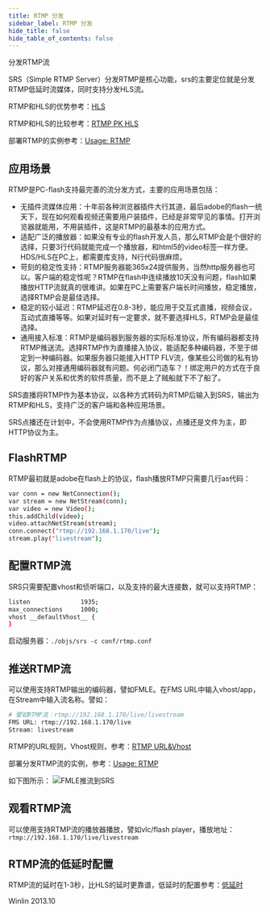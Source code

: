 ```yaml
---
title: RTMP 分发
sidebar_label: RTMP 分发
hide_title: false
hide_table_of_contents: false
---
```


分发RTMP流

SRS（Simple RTMP Server）分发RTMP是核心功能，srs的主要定位就是分发RTMP低延时流媒体，同时支持分发HLS流。

RTMP和HLS的优势参考：[HLS](https://ossrs.io/lts/en-us/docs/v4/doc/delivery-hls)

RTMP和HLS的比较参考：[RTMP PK HLS](https://ossrs.net/lts/zh-cn/docs/v4/doc/rtmp-pk-http)

部署RTMP的实例参考：[Usage: RTMP](https://ossrs.net/lts/zh-cn/docs/v4/doc/sample-rtmp)

## 应用场景

RTMP是PC-flash支持最完善的流分发方式，主要的应用场景包括：
* 无插件流媒体应用：十年前各种浏览器插件大行其道，最后adobe的flash一统天下，现在如何观看视频还需要用户装插件，已经是非常罕见的事情。打开浏览器就能用，不用装插件，这是RTMP的最基本的应用方式。
* 适配广泛的播放器：如果没有专业的flash开发人员，那么RTMP会是个很好的选择，只要3行代码就能完成一个播放器，和html5的video标签一样方便。HDS/HLS在PC上，都需要库支持，N行代码很麻烦。
* 苛刻的稳定性支持：RTMP服务器能365x24提供服务，当然http服务器也可以。客户端的稳定性呢？RTMP在flash中连续播放10天没有问题，flash如果播放HTTP流就真的很难讲。如果在PC上需要客户端长时间播放，稳定播放，选择RTMP会是最佳选择。
* 稳定的较小延迟：RTMP延迟在0.8-3秒，能应用于交互式直播，视频会议，互动式直播等等。如果对延时有一定要求，就不要选择HLS，RTMP会是最佳选择。
* 通用接入标准：RTMP是编码器到服务器的实际标准协议，所有编码器都支持RTMP推送流。选择RTMP作为直播接入协议，能适配多种编码器，不至于绑定到一种编码器。如果服务器只能接入HTTP FLV流，像某些公司做的私有协议，那么对接通用编码器就有问题。何必闭门造车？！绑定用户的方式在于良好的客户关系和优秀的软件质量，而不是上了贼船就下不了船了。

SRS直播将RTMP作为基本协议，以各种方式转码为RTMP后输入到SRS，输出为RTMP和HLS，支持广泛的客户端和各种应用场景。

SRS点播还在计划中，不会使用RTMP作为点播协议，点播还是文件为主，即HTTP协议为主。

## FlashRTMP

RTMP最初就是adobe在flash上的协议，flash播放RTMP只需要几行as代码：

```bash
var conn = new NetConnection();
var stream = new NetStream(conn);
var video = new Video();
this.addChild(video);
video.attachNetStream(stream);
conn.connect("rtmp://192.168.1.170/live");
stream.play("livestream");
```

## 配置RTMP流

SRS只需要配置vhost和侦听端口，以及支持的最大连接数，就可以支持RTMP：

```bash
listen              1935;
max_connections     1000;
vhost __defaultVhost__ {
}
```

启动服务器：`./objs/srs -c conf/rtmp.conf`

## 推送RTMP流

可以使用支持RTMP输出的编码器，譬如FMLE。在FMS URL中输入vhost/app，在Stream中输入流名称。譬如：

```bash
# 譬如RTMP流：rtmp://192.168.1.170/live/livestream
FMS URL: rtmp://192.168.1.170/live
Stream: livestream
```

RTMP的URL规则，Vhost规则，参考：[RTMP URL&Vhost](https://ossrs.net/lts/zh-cn/docs/v4/doc/rtmp-url-vhost)

部署分发RTMP流的实例，参考：[Usage: RTMP](https://ossrs.net/lts/zh-cn/docs/v4/doc/sample-rtmp)

如下图所示：
![FMLE推流到SRS](http://ossrs.net/srs.release/wiki/images/FMLE.png)

## 观看RTMP流

可以使用支持RTMP流的播放器播放，譬如vlc/flash player，播放地址：`rtmp://192.168.1.170/live/livestream`

## RTMP流的低延时配置

RTMP流的延时在1-3秒，比HLS的延时更靠谱，低延时的配置参考：[低延时](https://ossrs.net/lts/zh-cn/docs/v4/doc/low-latency)

Winlin 2013.10
